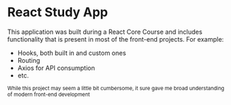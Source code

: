 # React Study App

This application was built during a React Core Course and includes functionality that is present in most of the front-end projects. For example:
- Hooks, both built in and custom ones
- Routing
- Axios for API consumption
- etc.

<sub>While this project may seem a little bit cumbersome, it sure gave me broad understanding of modern front-end development</sub>
